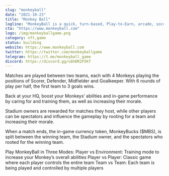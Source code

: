 ```yaml
---
slug: "monkeyball"
date: "2021-10-23"
title: "Monkey Ball"
logline: "MonkeyBall is a quick, turn-based, Play-to-Earn, arcade, soccer game offering a AAA-gaming experience."
cta: "https://www.monkeyball.com"
logo: /img/monkeyballgame.png
category: nft,game
status: building
website: https://www.monkeyball.com
twitter: https://twitter.com/monkeyballgame
telegram: https://t.me/monkeyball_game
discord: https://discord.gg/ubhDR2F5Kf
---
```


Matches are played between two teams, each with 4 Monkeys playing the positions of Scorer, Defender, Midfielder and Goalkeeper. With 6 rounds of play per half,
the first team to 3 goals wins.

Back at your HQ, boost your Monkeys’ abilities and in-game performance by caring for and training them, as well as increasing their morale.

Stadium owners are rewarded for matches they host, while other players can be spectators and influence the gameplay by rooting for a team and increasing their morale.

When a match ends, the in-game currency token, MonkeyBucks ($MBS), is split between the winning team, the Stadium owner, and the spectators who rooted for the winning team.

Play MonkeyBall in Three Modes:
Player vs Environment: Training mode to increase your Monkey’s overall abilities
Player vs Player: Classic game where each player controls the entire team
Team vs Team: Each team is being played and controlled by multiple players
